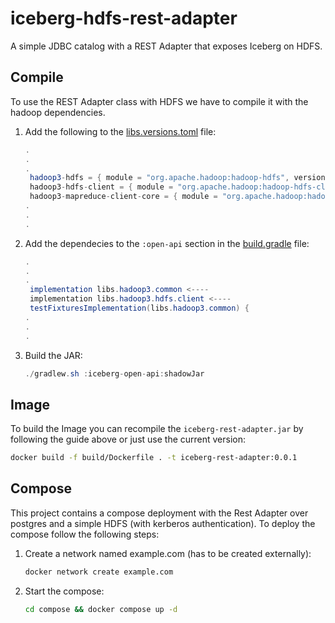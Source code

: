 # iceberg-hdfs-rest-adapter
A simple JDBC catalog with a REST Adapter that exposes Iceberg on HDFS.

## Compile
To use the REST Adapter class with HDFS we have to compile it with the hadoop dependencies.
1. Add the following to the [libs.versions.toml](https://github.com/apache/iceberg/blob/main/gradle/libs.versions.toml) file:
   ```java
   .
   .
   .
    hadoop3-hdfs = { module = "org.apache.hadoop:hadoop-hdfs", version.ref = "hadoop3" }
    hadoop3-hdfs-client = { module = "org.apache.hadoop:hadoop-hdfs-client", version.ref = "hadoop3" } <---
    hadoop3-mapreduce-client-core = { module = "org.apache.hadoop:hadoop-mapreduce-client-core", version.ref = "hadoop3" }
   .
   .
   .
   ```
2. Add the dependecies to the `:open-api` section in the [build.gradle](https://github.com/apache/iceberg/blob/main/build.gradle#L948) file:
   ```java
   .
   .
   .
    implementation libs.hadoop3.common <----
    implementation libs.hadoop3.hdfs.client <----
    testFixturesImplementation(libs.hadoop3.common) {
   .
   .
   .
   ```
3. Build the JAR:
   ```java
   ./gradlew.sh :iceberg-open-api:shadowJar
   ```

## Image
To build the Image you can recompile the `iceberg-rest-adapter.jar` by following the guide above or just use the current version:
```bash
docker build -f build/Dockerfile . -t iceberg-rest-adapter:0.0.1 
```

## Compose
This project contains a compose deployment with the Rest Adapter over postgres and a simple HDFS (with kerberos authentication). To deploy the compose follow the following steps:
1. Create a network named example.com (has to be created externally):
   ```bash
   docker network create example.com
   ```
2. Start the compose:
   ```bash
   cd compose && docker compose up -d
   ```
